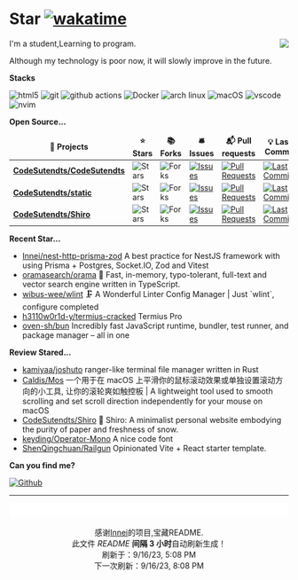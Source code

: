 # Star [![wakatime](https://wakatime.com/badge/user/840d21f8-ccf6-4443-ba54-0b5c2549c2e4.svg)](https://wakatime.com/@840d21f8-ccf6-4443-ba54-0b5c2549c2e4)

<picture>
  <source
    srcset="https://github-readme-stats.vercel.app/api?username=CodeSutendts&show_icons=true&theme=dark"
  />
  <source
    srcset="https://github-readme-stats.vercel.app/api?username=CodeSutendts&show_icons=true"
    media="(prefers-color-scheme: light), (prefers-color-scheme: no-preference)"
  />
  <img src="https://github-readme-stats.vercel.app/api?username=CodeStudents&show_icons=true" align=right />
</picture>


I'm a student,Learning to program.

Although my technology is poor now, it will slowly improve in the future.

**Stacks**

<p>
  <img alt="html5" src="https://img.shields.io/badge/-HTML5-E34F26?style=flat-square&logo=html5&logoColor=white" />
  <img alt="git" src="https://img.shields.io/badge/-Git-F05032?style=flat-square&logo=git&logoColor=white" />
  <img alt="github actions"
    src="https://img.shields.io/badge/-Github_Actions-2088FF?style=flat-square&logo=github-actions&logoColor=white" />
  <img alt="Docker" src="https://img.shields.io/badge/-Docker-46a2f1?style=flat-square&logo=docker&logoColor=white" />
    <img alt="arch linux"src="https://camo.githubusercontent.com/5663f9a4e9d0c47f590d839330c5b4a140a4af82eb3ffb47d130a4dd9c321273/68747470733a2f2f696d672e736869656c64732e696f2f62616467652f2d617263686c696e75782d626c61636b3f7374796c653d666c61742d737175617265266c6f676f3d617263686c696e7578266c6f676f436f6c6f723d626c7565"/>
  <img alt="macOS" src="https://img.shields.io/badge/-macOS-333?style=flat-square&logo=apple&logoColor=white" />
  <img alt="vscode" src="https://img.shields.io/badge/Visual%20Studio%20Code-blue?style=flat-square&logo=visual-studio-code&logoColor=ffffff" />
  <img alt="nvim" src="https://img.shields.io/badge/NeoVim-649047?style=flat-square&logo=neovim&logoColor=ffffff" />
</p>


**Open Source...**

<table><thead align=center><tr border: none;><td><b>🎁 Projects</b></td><td><b>⭐ Stars</b></td><td><b>📚 Forks</b></td><td><b>🛎 Issues</b></td><td><b>📬 Pull requests</b></td><td><b>💡 Last Commit</b></td></tr></thead><tbody><tr><td><a href=https://github.com/CodeSutendts/CodeSutendts><b>CodeSutendts/CodeSutendts</b></a></td><td><img alt=Stars src="https://img.shields.io/github/stars/CodeSutendts/CodeSutendts?style=flat-square&labelColor=343b41"></td><td><img alt=Forks src="https://img.shields.io/github/forks/CodeSutendts/CodeSutendts?style=flat-square&labelColor=343b41"></td><td><a href=https://github.com/CodeSutendts/CodeSutendts/issues target=_blank><img alt=Issues src="https://img.shields.io/github/issues/CodeSutendts/CodeSutendts?style=flat-square&labelColor=343b41"></a></td><td><a href=https://github.com/CodeSutendts/CodeSutendts/pulls target=_blank><img alt="Pull Requests"src="https://img.shields.io/github/issues-pr/CodeSutendts/CodeSutendts?style=flat-square&labelColor=343b41"></a></td><td><a href=https://github.com/CodeSutendts/CodeSutendts/commits target=_blank><img alt="Last Commits"src="https://img.shields.io/github/last-commit/CodeSutendts/CodeSutendts?style=flat-square&labelColor=343b41"></a></td></tr><tr><td><a href=https://github.com/CodeSutendts/static><b>CodeSutendts/static</b></a></td><td><img alt=Stars src="https://img.shields.io/github/stars/CodeSutendts/static?style=flat-square&labelColor=343b41"></td><td><img alt=Forks src="https://img.shields.io/github/forks/CodeSutendts/static?style=flat-square&labelColor=343b41"></td><td><a href=https://github.com/CodeSutendts/static/issues target=_blank><img alt=Issues src="https://img.shields.io/github/issues/CodeSutendts/static?style=flat-square&labelColor=343b41"></a></td><td><a href=https://github.com/CodeSutendts/static/pulls target=_blank><img alt="Pull Requests"src="https://img.shields.io/github/issues-pr/CodeSutendts/static?style=flat-square&labelColor=343b41"></a></td><td><a href=https://github.com/CodeSutendts/static/commits target=_blank><img alt="Last Commits"src="https://img.shields.io/github/last-commit/CodeSutendts/static?style=flat-square&labelColor=343b41"></a></td></tr><tr><td><a href=https://github.com/CodeSutendts/Shiro><b>CodeSutendts/Shiro</b></a></td><td><img alt=Stars src="https://img.shields.io/github/stars/CodeSutendts/Shiro?style=flat-square&labelColor=343b41"></td><td><img alt=Forks src="https://img.shields.io/github/forks/CodeSutendts/Shiro?style=flat-square&labelColor=343b41"></td><td><a href=https://github.com/CodeSutendts/Shiro/issues target=_blank><img alt=Issues src="https://img.shields.io/github/issues/CodeSutendts/Shiro?style=flat-square&labelColor=343b41"></a></td><td><a href=https://github.com/CodeSutendts/Shiro/pulls target=_blank><img alt="Pull Requests"src="https://img.shields.io/github/issues-pr/CodeSutendts/Shiro?style=flat-square&labelColor=343b41"></a></td><td><a href=https://github.com/CodeSutendts/Shiro/commits target=_blank><img alt="Last Commits"src="https://img.shields.io/github/last-commit/CodeSutendts/Shiro?style=flat-square&labelColor=343b41"></a></td></tr></tbody></table>

**Recent Star...**

<ul><li><a href=https://github.com/Innei/nest-http-prisma-zod>Innei/nest-http-prisma-zod</a><span> A best practice for NestJS framework with using Prisma + Postgres, Socket.IO, Zod and Vitest</span></li><li><a href=https://github.com/oramasearch/orama>oramasearch/orama</a><span> 🌌 Fast, in-memory, typo-tolerant, full-text and vector search engine written in TypeScript.</span></li><li><a href=https://github.com/wibus-wee/wlint>wibus-wee/wlint</a><span> 🗜️ A Wonderful Linter Config Manager | Just `wlint`, configure completed</span></li><li><a href=https://github.com/h3110w0r1d-y/termius-cracked>h3110w0r1d-y/termius-cracked</a><span> Termius Pro</span></li><li><a href=https://github.com/oven-sh/bun>oven-sh/bun</a><span> Incredibly fast JavaScript runtime, bundler, test runner, and package manager – all in one</span></li></ul>

**Review Stared...**

<ul><li><a href=https://github.com/kamiyaa/joshuto>kamiyaa/joshuto</a><span> ranger-like terminal file manager written in Rust</span></li><li><a href=https://github.com/Caldis/Mos>Caldis/Mos</a><span> 一个用于在 macOS 上平滑你的鼠标滚动效果或单独设置滚动方向的小工具, 让你的滚轮爽如触控板 | A lightweight tool used to smooth scrolling and set scroll direction independently for your mouse on macOS</span></li><li><a href=https://github.com/CodeSutendts/Shiro>CodeSutendts/Shiro</a><span> 📜 Shiro: A minimalist personal website embodying the purity of paper and freshness of snow.</span></li><li><a href=https://github.com/keyding/Operator-Mono>keyding/Operator-Mono</a><span> A nice code font</span></li><li><a href=https://github.com/ShenQingchuan/Railgun>ShenQingchuan/Railgun</a><span> Opinionated Vite + React starter template.</span></li></ul>

**Can you find me?**

<p><a href="https://github.com/CodeStudents" target="_blank"><img alt="Github" src="https://img.shields.io/badge/GitHub-%2312100E.svg?&style=for-the-badge&logo=Github&logoColor=white" /></a> 

---

<img src="./sponsorkit/sponsors.svg" />

<!-- motto -->
<p align=center>感谢<a href=https://github.com/Innei>Innei</a>的项目,宝藏README.<br>此文件 <i>README</i> <b>间隔 3 小时</b>自动刷新生成！<br>刷新于：9/16/23, 5:08 PM<br>下一次刷新：9/16/23, 8:08 PM</p>
